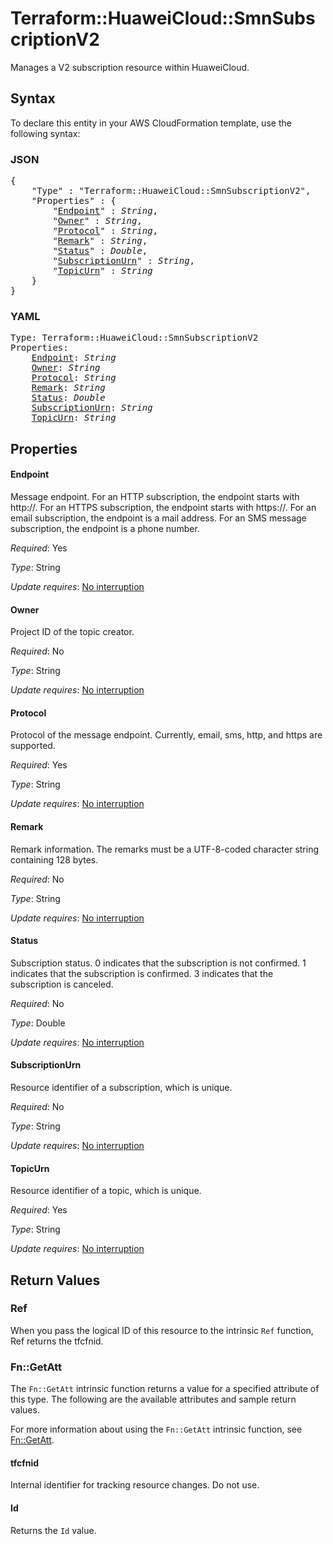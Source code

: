 # Terraform::HuaweiCloud::SmnSubscriptionV2

Manages a V2 subscription resource within HuaweiCloud.

## Syntax

To declare this entity in your AWS CloudFormation template, use the following syntax:

### JSON

<pre>
{
    "Type" : "Terraform::HuaweiCloud::SmnSubscriptionV2",
    "Properties" : {
        "<a href="#endpoint" title="Endpoint">Endpoint</a>" : <i>String</i>,
        "<a href="#owner" title="Owner">Owner</a>" : <i>String</i>,
        "<a href="#protocol" title="Protocol">Protocol</a>" : <i>String</i>,
        "<a href="#remark" title="Remark">Remark</a>" : <i>String</i>,
        "<a href="#status" title="Status">Status</a>" : <i>Double</i>,
        "<a href="#subscriptionurn" title="SubscriptionUrn">SubscriptionUrn</a>" : <i>String</i>,
        "<a href="#topicurn" title="TopicUrn">TopicUrn</a>" : <i>String</i>
    }
}
</pre>

### YAML

<pre>
Type: Terraform::HuaweiCloud::SmnSubscriptionV2
Properties:
    <a href="#endpoint" title="Endpoint">Endpoint</a>: <i>String</i>
    <a href="#owner" title="Owner">Owner</a>: <i>String</i>
    <a href="#protocol" title="Protocol">Protocol</a>: <i>String</i>
    <a href="#remark" title="Remark">Remark</a>: <i>String</i>
    <a href="#status" title="Status">Status</a>: <i>Double</i>
    <a href="#subscriptionurn" title="SubscriptionUrn">SubscriptionUrn</a>: <i>String</i>
    <a href="#topicurn" title="TopicUrn">TopicUrn</a>: <i>String</i>
</pre>

## Properties

#### Endpoint

Message endpoint.
For an HTTP subscription, the endpoint starts with http\://.
For an HTTPS subscription, the endpoint starts with https\://.
For an email subscription, the endpoint is a mail address.
For an SMS message subscription, the endpoint is a phone number.

_Required_: Yes

_Type_: String

_Update requires_: [No interruption](https://docs.aws.amazon.com/AWSCloudFormation/latest/UserGuide/using-cfn-updating-stacks-update-behaviors.html#update-no-interrupt)

#### Owner

Project ID of the topic creator.

_Required_: No

_Type_: String

_Update requires_: [No interruption](https://docs.aws.amazon.com/AWSCloudFormation/latest/UserGuide/using-cfn-updating-stacks-update-behaviors.html#update-no-interrupt)

#### Protocol

Protocol of the message endpoint. Currently, email,
sms, http, and https are supported.

_Required_: Yes

_Type_: String

_Update requires_: [No interruption](https://docs.aws.amazon.com/AWSCloudFormation/latest/UserGuide/using-cfn-updating-stacks-update-behaviors.html#update-no-interrupt)

#### Remark

Remark information. The remarks must be a UTF-8-coded
character string containing 128 bytes.

_Required_: No

_Type_: String

_Update requires_: [No interruption](https://docs.aws.amazon.com/AWSCloudFormation/latest/UserGuide/using-cfn-updating-stacks-update-behaviors.html#update-no-interrupt)

#### Status

Subscription status.
0 indicates that the subscription is not confirmed.
1 indicates that the subscription is confirmed.
3 indicates that the subscription is canceled.

_Required_: No

_Type_: Double

_Update requires_: [No interruption](https://docs.aws.amazon.com/AWSCloudFormation/latest/UserGuide/using-cfn-updating-stacks-update-behaviors.html#update-no-interrupt)

#### SubscriptionUrn

Resource identifier of a subscription, which
is unique.

_Required_: No

_Type_: String

_Update requires_: [No interruption](https://docs.aws.amazon.com/AWSCloudFormation/latest/UserGuide/using-cfn-updating-stacks-update-behaviors.html#update-no-interrupt)

#### TopicUrn

Resource identifier of a topic, which is unique.

_Required_: Yes

_Type_: String

_Update requires_: [No interruption](https://docs.aws.amazon.com/AWSCloudFormation/latest/UserGuide/using-cfn-updating-stacks-update-behaviors.html#update-no-interrupt)

## Return Values

### Ref

When you pass the logical ID of this resource to the intrinsic `Ref` function, Ref returns the tfcfnid.

### Fn::GetAtt

The `Fn::GetAtt` intrinsic function returns a value for a specified attribute of this type. The following are the available attributes and sample return values.

For more information about using the `Fn::GetAtt` intrinsic function, see [Fn::GetAtt](https://docs.aws.amazon.com/AWSCloudFormation/latest/UserGuide/intrinsic-function-reference-getatt.html).

#### tfcfnid

Internal identifier for tracking resource changes. Do not use.

#### Id

Returns the <code>Id</code> value.

